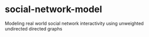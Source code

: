 # social-network-model

Modeling real world social network interactivity using unweighted undirected directed graphs
